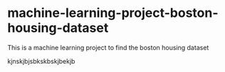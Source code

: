 # machine-learning-project-boston-housing-dataset
 This is a machine learning project to find the boston housing dataset 
 
kjnskjbjsbkskbskjbekjb
